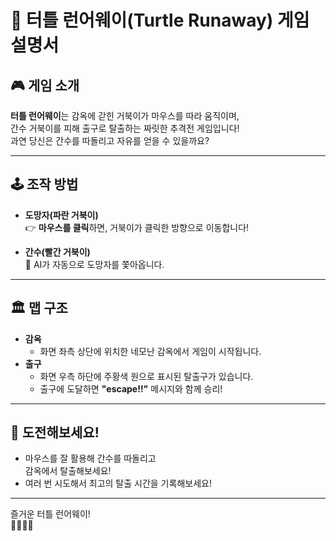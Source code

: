 # 🐢 터틀 런어웨이(Turtle Runaway) 게임 설명서

## 🎮 게임 소개

**터틀 런어웨이**는 감옥에 갇힌 거북이가 마우스를 따라 움직이며,  
간수 거북이를 피해 출구로 탈출하는 짜릿한 추격전 게임입니다!  
과연 당신은 간수를 따돌리고 자유를 얻을 수 있을까요?

---

## 🕹️ 조작 방법

- **도망자(파란 거북이)**  
  👉 **마우스를 클릭**하면, 거북이가 클릭한 방향으로 이동합니다!

- **간수(빨간 거북이)**  
  🤖 AI가 자동으로 도망자를 쫓아옵니다.

---

## 🏛️ 맵 구조

- **감옥**  
  - 화면 좌측 상단에 위치한 네모난 감옥에서 게임이 시작됩니다.
- **출구**  
  - 화면 우측 하단에 주황색 원으로 표시된 탈출구가 있습니다.
  - 출구에 도달하면 **"escape!!"** 메시지와 함께 승리!


---

## 🏁 도전해보세요!

- 마우스를 잘 활용해 간수를 따돌리고  
  감옥에서 탈출해보세요!
- 여러 번 시도해서 최고의 탈출 시간을 기록해보세요!

---

즐거운 터틀 런어웨이!  
🐢💨🏃‍♂️